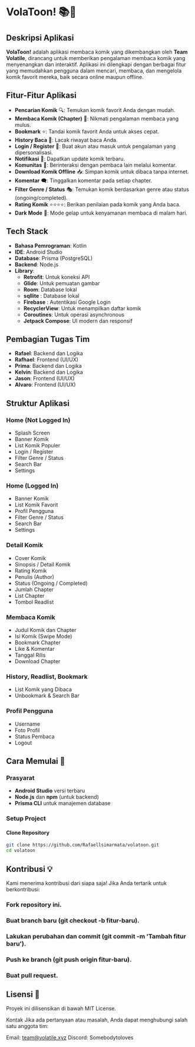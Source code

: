 # VolaToon! 📚🎨

## Deskripsi Aplikasi
**VolaToon!** adalah aplikasi membaca komik yang dikembangkan oleh **Team Volatile**, dirancang untuk memberikan pengalaman membaca komik yang menyenangkan dan interaktif. Aplikasi ini dilengkapi dengan berbagai fitur yang memudahkan pengguna dalam mencari, membaca, dan mengelola komik favorit mereka, baik secara online maupun offline.

## Fitur-Fitur Aplikasi
- **Pencarian Komik** 🔍: Temukan komik favorit Anda dengan mudah.
- **Membaca Komik (Chapter)** 📖: Nikmati pengalaman membaca yang mulus.
- **Bookmark** ⭐: Tandai komik favorit Anda untuk akses cepat.
- **History Baca** 📜: Lacak riwayat baca Anda.
- **Login / Register** 🔑: Buat akun atau masuk untuk pengalaman yang dipersonalisasi.
- **Notifikasi** 🔔: Dapatkan update komik terbaru.
- **Komunitas** 💬: Berinteraksi dengan pembaca lain melalui komentar.
- **Download Komik Offline** 📥: Simpan komik untuk dibaca tanpa internet.
- **Komentar** 🗨️: Tinggalkan komentar pada setiap chapter.
- **Filter Genre / Status** 🎭: Temukan komik berdasarkan genre atau status (ongoing/completed).
- **Rating Komik** ⭐⭐⭐⭐: Berikan penilaian pada komik yang Anda baca.
- **Dark Mode** 🌙: Mode gelap untuk kenyamanan membaca di malam hari.

## Tech Stack
- **Bahasa Pemrograman**: Kotlin
- **IDE**: Android Studio
- **Database**: Prisma (PostgreSQL)
- **Backend**: Node.js
- **Library**:
  - **Retrofit**: Untuk koneksi API
  - **Glide**: Untuk pemuatan gambar
  - **Room**: Database lokal
  - **sqllite** : Database lokal
  - **Firebase** : Autentikasi Google Login
  - **RecyclerView**: Untuk menampilkan daftar komik
  - **Coroutines**: Untuk operasi asynchronous
  - **Jetpack Compose**: UI modern dan responsif

## Pembagian Tugas Tim
- **Rafael**: Backend dan Logika
- **Rafhael**: Frontend (UI/UX)
- **Prima**: Backend dan Logika
- **Kelvin**: Backend dan Logika
- **Jason**: Frontend (UI/UX)
- **Alvaro**: Frontend (UI/UX)

## Struktur Aplikasi

### Home (Not Logged In)
- Splash Screen
- Banner Komik
- List Komik Populer
- Login / Register
- Filter Genre / Status
- Search Bar
- Settings

### Home (Logged In)
- Banner Komik
- List Komik Favorit
- Profil Pengguna
- Filter Genre / Status
- Search Bar
- Settings

### Detail Komik
- Cover Komik
- Sinopsis / Detail Komik
- Rating Komik
- Penulis (Author)
- Status (Ongoing / Completed)
- Jumlah Chapter
- List Chapter
- Tombol Readlist

### Membaca Komik
- Judul Komik dan Chapter
- Isi Komik (Swipe Mode)
- Bookmark Chapter
- Like & Komentar
- Tanggal Rilis
- Download Chapter

### History, Readlist, Bookmark
- List Komik yang Dibaca
- Unbookmark & Search Bar

### Profil Pengguna
- Username
- Foto Profil
- Status Pembaca
- Logout

## Cara Memulai 🚀

### Prasyarat
- **Android Studio** versi terbaru
- **Node.js** dan **npm** (untuk backend)
- **Prisma CLI** untuk manajemen database

### Setup Project

#### Clone Repository
```bash
git clone https://github.com/Rafaellsimarmata/volatoon.git
cd volatoon
```


## Kontribusi 💡
Kami menerima kontribusi dari siapa saja! Jika Anda tertarik untuk berkontribusi:

### Fork repository ini.
### Buat branch baru (git checkout -b fitur-baru).
### Lakukan perubahan dan commit (git commit -m 'Tambah fitur baru').
### Push ke branch (git push origin fitur-baru).
### Buat pull request.

## Lisensi 📄
Proyek ini dilisensikan di bawah MIT License.

Kontak
Jika ada pertanyaan atau masalah, Anda dapat menghubungi salah satu anggota tim:

Email: team@volatile.xyz
Discord: Somebodytoloves
